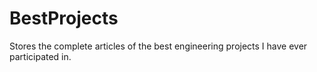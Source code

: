 # BestProjects
 Stores the complete articles of the best engineering projects I have ever participated in.
